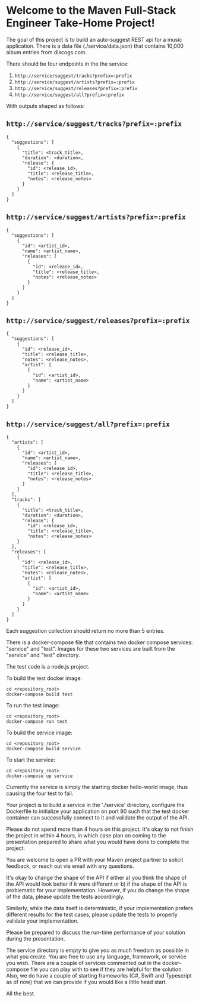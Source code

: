 # Welcome to the Maven Full-Stack Engineer Take-Home Project!

The goal of this project is to build an auto-suggest REST api for a music application. There is a data file (./service/data.json) that contains 10,000 album entries from discogs.com. 

There should be four endpoints in the the service:

1. `http://service/suggest/tracks?prefix=:prefix`
2. `http://service/suggest/artists?prefix=:prefix`
3. `http://service/suggest/releases?prefix=:prefix`
4. `http://service/suggest/all?prefix=:prefix`

With outputs shaped as follows:

## `http://service/suggest/tracks?prefix=:prefix`
```
{
  "suggestions": [
    {
      "title": <track_title>,
      "duration": <duration>,
      "release": {
        "id": <release_id>,
        "title": <release_title>,
        "notes": <release_notes>
      }
    }
  ]
}
```

## `http://service/suggest/artists?prefix=:prefix`
```
{
  "suggestions": [
    {
      "id": <artist_id>,
      "name": <artist_name>,
      "releases": [
        {
          "id": <release_id>,
          "title": <release_title>,
          "notes": <release_notes>
        }
      ]
    }
  ]
}
```

## `http://service/suggest/releases?prefix=:prefix`
```
{
  "suggestions": [
    {
      "id": <release_id>,
      "title": <release_title>,
      "notes": <release_notes>,
      "artist": [
        {
          "id": <artist_id>,
          "name": <artist_name>
        }
      ]
    }
  ]
}
```

## `http://service/suggest/all?prefix=:prefix`
```
{
  "artists": [
    {
      "id": <artist_id>,
      "name": <artist_name>,
      "releases": [
        "id": <release_id>,
        "title": <release_title>,
        "notes": <release_notes>
      ]
    }
  ],
  "tracks": [
    {
      "title": <track_title>,
      "duration": <duration>,
      "release": {
        "id": <release_id>,
        "title": <release_title>,
        "notes": <release_notes>
    }
  ],
  "releases": [
    {
      "id": <release_id>,
      "title": <release_title>,
      "notes": <release_notes>,
      "artist": [
        {
          "id": <artist_id>,
          "name": <artist_name>
        }
      ]
    }
  ]
}
```

Each suggestion collection should return no more than 5 entries.

There is a docker-compose file that contains two docker compose services: "service" and "test". Images for these two services are built from the "service" and "test" directory.

The test code is a node.js project.

To build the test docker image:

```
cd <repository_root>
docker-compose build test
```

To run the test image:

```
cd <repository_root>
docker-compose run test
```

To build the service image:

```
cd <repository_root>
docker-compose build service
```

To start the service:

```
cd <repository_root>
docker-compose up service
```

Currently the service is simply the starting docker hello-world image, thus causing the four test to fail.

Your project is to build a service in the './service' directory, configure the Dockerfile to initialize your application on port 80 such that the test docker container can successfully connect to it and validate the output of the API.

Please do not spend more than 4 hours on this project. It's okay to not finish the project in within 4 hours, in which case plan on coming to the presentation prepared to share what you would have done to complete the project.

You are welcome to open a PR with your Maven project partner to solicit feedback, or reach out via email with any questions.

It's okay to change the shape of the API if either a) you think the shape of the API would look better if it were different or b) if the shape of the API is problematic for your implementation. However, if you do change the shape of the data, please update the tests accordingly.

Similarly, while the data itself is deterministic, if your implementation prefers different results for the test cases, please update the tests to properly validate your implementation.

Please be prepared to discuss the run-time performance of your solution during the presentation.

The service directory is empty to give you as much freedom as possible in what you create. You are free to use any language, framework, or service you wish. There are a couple of services commented out in the docker-compose file you can play with to see if they are helpful for the solution. Also, we do have a couple of starting frameworks (C#, Swift and Typescript as of now) that we can provide if you would like a little head start.

All the best.
